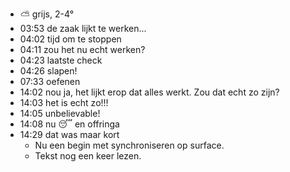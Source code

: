 - ⛅ grijs, 2-4°
- 03:53 de zaak lijkt te werken...
- 04:02 tijd om te stoppen
- 04:11 zou het nu echt werken?
- 04:23 laatste check
- 04:26 slapen!
- 07:33 oefenen
- 14:02 nou ja, het lijkt erop dat alles werkt. Zou dat echt zo zijn?
- 14:03 het is echt zo!!!
- 14:05 unbelievable!
- 14:08 nu 😴 en offringa
- 14:29 dat was maar kort
	- Nu een begin met synchroniseren op surface.
	- Tekst nog een keer lezen.